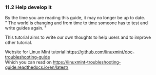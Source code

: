 

###   11.2 Help develop it 

By the time you are reading this guide, it may no longer be up to date.  
" The world is changing and from time to time someone has to test and write guides again. "

This tutorial aims to write our own thoughts to help users and to improve other tutorial.

Website for Linux Mint tutorial <https://github.com/linuxmint/doc-troubleshooting-guide>  
Which you can read on <https://linuxmint-troubleshooting-guide.readthedocs.io/en/latest/> 